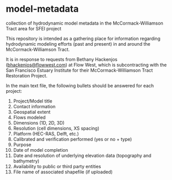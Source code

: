 # model-metadata
collection of hydrodynamic model metadata in the McCormack-Williamson Tract area for SFEI project

This repository is intended as a gathering place for information regarding hydrodynamic modeling efforts (past and present) in and around the McCormack-Williamson Tract. 

It is in response to requests from Bethany Hackenjos (bhackenjos@flowwest.com) at Flow West, which is subcontracting with the San Francisco Estuary Institute for their McCormack-Williamson Tract Restoration Project.

In the main text file, the following bullets should be answered for each project:
1.  Project/Model title
2.  Contact information
3.  Geospatial extent
4.  Flows modeled
5.  Dimensions (1D, 2D, 3D)
6.  Resolution (cell dimensions, XS spacing)
7.  Platform (HEC-RAS, Delft, etc.)
8.  Calibrated and verification performed (yes or no + type)
9.  Purpose
10. Date of model completion
11. Date and resolution of underlying elevation data (topography and bathymetry)
12. Availability to public or third party entities
13. File name of associated shapefile (if uploaded)
